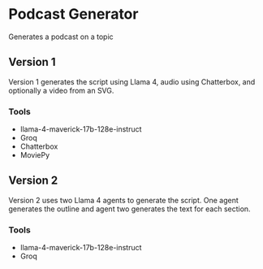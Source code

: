 # Podcast Generator
Generates a podcast on a topic
## Version 1
Version 1 generates the script using Llama 4, audio using Chatterbox, and optionally a video from an SVG.
### Tools
* llama-4-maverick-17b-128e-instruct
* Groq
* Chatterbox
* MoviePy

## Version 2
Version 2 uses two Llama 4 agents to generate the script. One agent generates the outline and agent two generates the text for each section.
### Tools
* llama-4-maverick-17b-128e-instruct
* Groq